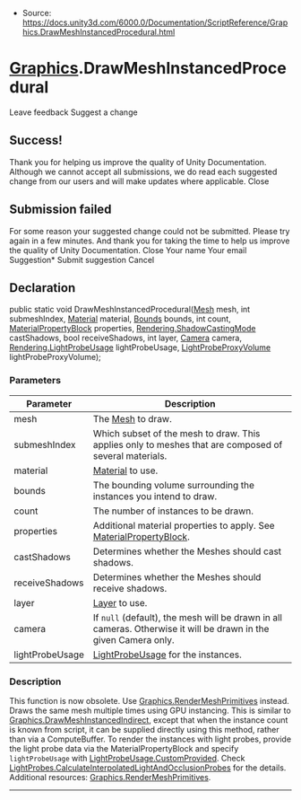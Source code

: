 * Source: https://docs.unity3d.com/6000.0/Documentation/ScriptReference/Graphics.DrawMeshInstancedProcedural.html

#  [Graphics](https://docs.unity3d.com/6000.0/Documentation/ScriptReference/Graphics.html).DrawMeshInstancedProcedural
Leave feedback
Suggest a change
## Success!
Thank you for helping us improve the quality of Unity Documentation. Although we cannot accept all submissions, we do read each suggested change from our users and will make updates where applicable.
Close
## Submission failed
For some reason your suggested change could not be submitted. Please <a>try again</a> in a few minutes. And thank you for taking the time to help us improve the quality of Unity Documentation.
Close
Your name Your email Suggestion* Submit suggestion
Cancel
## Declaration
public static void DrawMeshInstancedProcedural([Mesh](https://docs.unity3d.com/6000.0/Documentation/ScriptReference/Mesh.html) mesh, int submeshIndex, [Material](https://docs.unity3d.com/6000.0/Documentation/ScriptReference/Material.html) material, [Bounds](https://docs.unity3d.com/6000.0/Documentation/ScriptReference/Bounds.html) bounds, int count, [MaterialPropertyBlock](https://docs.unity3d.com/6000.0/Documentation/ScriptReference/MaterialPropertyBlock.html) properties, [Rendering.ShadowCastingMode](https://docs.unity3d.com/6000.0/Documentation/ScriptReference/Rendering.ShadowCastingMode.html) castShadows, bool receiveShadows, int layer, [Camera](https://docs.unity3d.com/6000.0/Documentation/ScriptReference/Camera.html) camera, [Rendering.LightProbeUsage](https://docs.unity3d.com/6000.0/Documentation/ScriptReference/Rendering.LightProbeUsage.html) lightProbeUsage, [LightProbeProxyVolume](https://docs.unity3d.com/6000.0/Documentation/ScriptReference/LightProbeProxyVolume.html) lightProbeProxyVolume); 
### Parameters
Parameter | Description  
---|---  
mesh | The [Mesh](https://docs.unity3d.com/6000.0/Documentation/ScriptReference/Mesh.html) to draw.  
submeshIndex | Which subset of the mesh to draw. This applies only to meshes that are composed of several materials.  
material |  [Material](https://docs.unity3d.com/6000.0/Documentation/ScriptReference/Material.html) to use.  
bounds | The bounding volume surrounding the instances you intend to draw.  
count | The number of instances to be drawn.  
properties | Additional material properties to apply. See [MaterialPropertyBlock](https://docs.unity3d.com/6000.0/Documentation/ScriptReference/MaterialPropertyBlock.html).  
castShadows | Determines whether the Meshes should cast shadows.  
receiveShadows | Determines whether the Meshes should receive shadows.  
layer |  [Layer](https://docs.unity3d.com/6000.0/Documentation/Manual/Layers.html) to use.  
camera | If `null` (default), the mesh will be drawn in all cameras. Otherwise it will be drawn in the given Camera only.  
lightProbeUsage |  [LightProbeUsage](https://docs.unity3d.com/6000.0/Documentation/ScriptReference/Rendering.LightProbeUsage.html) for the instances.  
### Description
This function is now obsolete. Use [Graphics.RenderMeshPrimitives](https://docs.unity3d.com/6000.0/Documentation/ScriptReference/Graphics.RenderMeshPrimitives.html) instead. Draws the same mesh multiple times using GPU instancing. This is similar to [Graphics.DrawMeshInstancedIndirect](https://docs.unity3d.com/6000.0/Documentation/ScriptReference/Graphics.DrawMeshInstancedIndirect.html), except that when the instance count is known from script, it can be supplied directly using this method, rather than via a ComputeBuffer.
To render the instances with light probes, provide the light probe data via the MaterialPropertyBlock and specify `lightProbeUsage` with [LightProbeUsage.CustomProvided](https://docs.unity3d.com/6000.0/Documentation/ScriptReference/Rendering.LightProbeUsage.CustomProvided.html). Check [LightProbes.CalculateInterpolatedLightAndOcclusionProbes](https://docs.unity3d.com/6000.0/Documentation/ScriptReference/LightProbes.CalculateInterpolatedLightAndOcclusionProbes.html) for the details. Additional resources: [Graphics.RenderMeshPrimitives](https://docs.unity3d.com/6000.0/Documentation/ScriptReference/Graphics.RenderMeshPrimitives.html).
* * *
